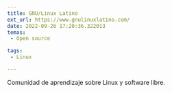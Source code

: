 ```yaml
---
title: GNU/Linux Latino
ext_url: https://www.gnulinuxlatino.com/
date: 2022-09-26 17:20:36.322013
temas:
 - Open source

tags:
 - Linux

---
```


Comunidad de aprendizaje sobre Linux y software libre.

    